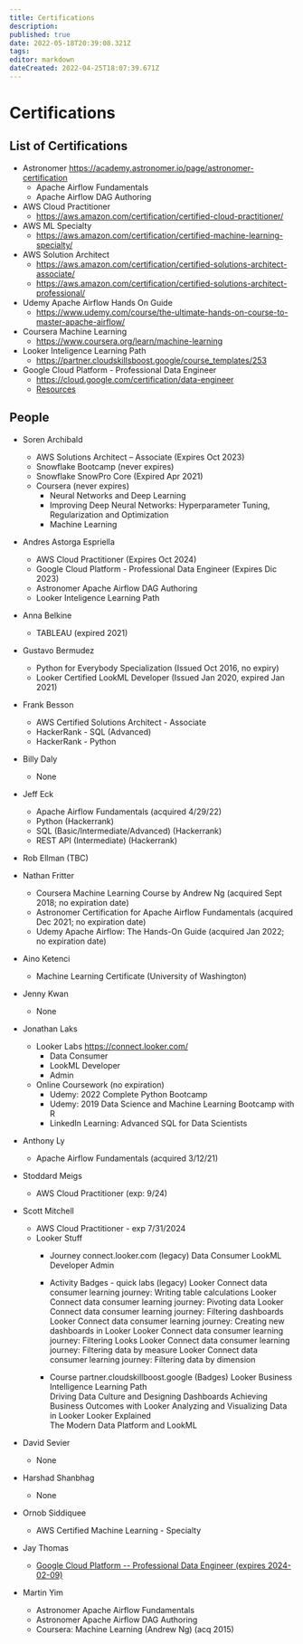 ```yaml
---
title: Certifications
description: 
published: true
date: 2022-05-18T20:39:08.321Z
tags: 
editor: markdown
dateCreated: 2022-04-25T18:07:39.671Z
---
```


# Certifications

## List of Certifications

- Astronomer
  https://academy.astronomer.io/page/astronomer-certification
  - Apache Airflow Fundamentals
  - Apache Airflow DAG Authoring
- AWS Cloud Practitioner
	- https://aws.amazon.com/certification/certified-cloud-practitioner/
- AWS ML Specialty
  - https://aws.amazon.com/certification/certified-machine-learning-specialty/
- AWS Solution Architect
	- https://aws.amazon.com/certification/certified-solutions-architect-associate/
  - https://aws.amazon.com/certification/certified-solutions-architect-professional/
- Udemy Apache Airflow Hands On Guide
  - https://www.udemy.com/course/the-ultimate-hands-on-course-to-master-apache-airflow/
- Coursera Machine Learning
  - https://www.coursera.org/learn/machine-learning
- Looker Inteligence Learning Path
	- https://partner.cloudskillsboost.google/course_templates/253
- Google Cloud Platform - Professional Data Engineer
  - https://cloud.google.com/certification/data-engineer
  - [Resources](/training/Certifications/training/gcp_professional_data_engineer_certification_v2)
  
## People

- Soren Archibald
  - AWS Solutions Architect – Associate (Expires Oct 2023)
  - Snowflake Bootcamp (never expires)
  - Snowflake SnowPro Core (Expired Apr 2021)
  - Coursera (never expires)
    - Neural Networks and Deep Learning
    - Improving Deep Neural Networks: Hyperparameter Tuning, Regularization and Optimization
    - Machine Learning
    
- Andres Astorga Espriella
	- AWS Cloud Practitioner (Expires Oct 2024)
  - Google Cloud Platform - Professional Data Engineer (Expires Dic 2023)
  - Astronomer Apache Airflow DAG Authoring
  - Looker Inteligence Learning Path
  
- Anna Belkine
	- TABLEAU (expired 2021)

- Gustavo Bermudez
	- Python for Everybody Specialization (Issued Oct 2016, no expiry)
  - Looker Certified LookML Developer (Issued Jan 2020, expired Jan 2021)
  
- Frank Besson
	- AWS Certified Solutions Architect - Associate
  - HackerRank - SQL (Advanced)
  - HackerRank - Python

- Billy Daly
	- None

- Jeff Eck
	- Apache Airflow Fundamentals (acquired 4/29/22)
  - Python (Hackerrank)
  - SQL (Basic/Intermediate/Advanced) (Hackerrank)
  - REST API (Intermediate) (Hackerrank)

- Rob Ellman (TBC)

- Nathan Fritter
	- Coursera Machine Learning Course by Andrew Ng (acquired Sept 2018; no expiration date)
  - Astronomer Certification for Apache Airflow Fundamentals (acquired Dec 2021; no expiration date)
  - Udemy Apache Airflow: The Hands-On Guide (acquired Jan 2022; no expiration date)

- Aino Ketenci
	- Machine Learning Certificate (University of Washington)

- Jenny Kwan
  - None

- Jonathan Laks
  - Looker Labs https://connect.looker.com/
  	- Data Consumer
    - LookML Developer
    - Admin
  - Online Coursework (no expiration)
  	- Udemy: 2022 Complete Python Bootcamp
    - Udemy: 2019 Data Science and Machine Learning Bootcamp with R
    - LinkedIn Learning: Advanced SQL for Data Scientists
  
- Anthony Ly
  - Apache Airflow Fundamentals (acquired 3/12/21)
  
- Stoddard Meigs
	- AWS Cloud Practitioner (exp: 9/24)
  
- Scott Mitchell
	- AWS Cloud Practitioner - exp 7/31/2024
  - Looker Stuff
    - Journey connect.looker.com (legacy)
    Data Consumer
    LookML Developer
    Admin

    - Activity Badges - quick labs (legacy)
    Looker Connect data consumer learning journey: Writing table calculations
    Looker Connect data consumer learning journey: Pivoting data
    Looker Connect data consumer learning journey: Filtering dashboards
    Looker Connect data consumer learning journey: Creating new dashboards in Looker
    Looker Connect data consumer learning journey: Filtering Looks
    Looker Connect data consumer learning journey: Filtering data by measure
    Looker Connect data consumer learning journey: Filtering data by dimension

    - Course partner.cloudskillboost.google (Badges)
    Looker Business Intelligence Learning Path			
    Driving Data Culture and Designing Dashboards
    Achieving Business Outcomes with Looker
    Analyzing and Visualizing Data in Looker
    Looker Explained		
    The Modern Data Platform and LookML

- David Sevier
	- None
  
- Harshad Shanbhag
	- None

- Ornob Siddiquee
  - AWS Certified Machine Learning - Specialty

- Jay Thomas
  - [Google Cloud Platform -- Professional Data Engineer (expires 2024-02-09)](https://www.credential.net/50270678-ae98-414f-b084-d92dde2e25b1?key=c6258d6063febaa417238e29595d59110d2df03574d182a3f766f0457a3bf710)
  
- Martin Yim
  - Astronomer Apache Airflow Fundamentals
  - Astronomer Apache Airflow DAG Authoring
  - Coursera: Machine Learning (Andrew Ng) (acq 2015)
